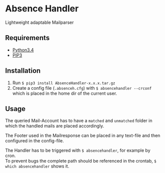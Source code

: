 # Absence Handler
Lightweight adaptable Mailparser

## Requirements
* [Python3.4](https://www.python.org/download/releases/3.4.0/)
* [PIP3](https://pypi.python.org/pypi/pip)

## Installation
1. Run `$ pip3 install AbsenceHandler-x.x.x.tar.gz`
2. Create a config file (`.absenceh.cfg`) with `$ absencehandler --crconf` which is placed in the home dir of the current user.

## Usage
The queried Mail-Account has to have a `matched` and `unmatched` folder in which the handled mails are placed accordingly.

The Footer used in the Mailresponse can be placed in any text-file and then configured in the config-file.

The Handler has to be triggered with `$ absencehandler`, for example by cron.  
To prevent bugs the complete path should be referenced in the crontab, `$ which absencehandler` shows it.